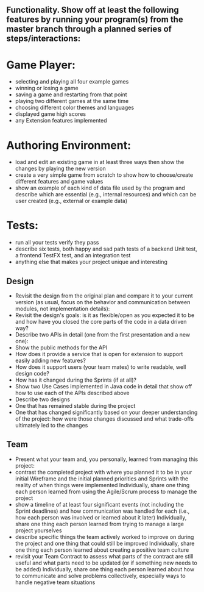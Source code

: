 ## Functionality. Show off at least the following features by running your program(s) from the master branch through a planned series of steps/interactions:

# Game Player:
  * selecting and playing all four example games
  * winning or losing a game
  * saving a game and restarting from that point
  * playing two different games at the same time
  * choosing different color themes and languages
  * displayed game high scores
  * any Extension features implemented

# Authoring Environment:
  * load and edit an existing game in at least three ways then show the changes by playing the new version
  * create a very simple game from scratch to show how to choose/create different features and game values
  * show an example of each kind of data file used by the program and describe which are essential (e.g., internal resources) and which can be user created (e.g., external or example data)

# Tests:
  * run all your tests verify they pass
  * describe six tests, both happy and sad path tests of a backend Unit test, a frontend TestFX test, and an integration test
  * anything else that makes your project unique and interesting

## Design

* Revisit the design from the original plan and compare it to your current version (as usual, focus on the behavior and communication between modules, not implementation details):
* Revisit the design's goals: is it as flexible/open as you expected it to be and how have you closed the core parts of the code in a data driven way?
* Describe two APIs in detail (one from the first presentation and a new one):
* Show the public methods for the API
* How does it provide a service that is open for extension to support easily adding new features?
* How does it support users (your team mates) to write readable, well design code?
* How has it changed during the Sprints (if at all)?
* Show two Use Cases implemented in Java code in detail that show off how to use each of the APIs described above
* Describe two designs
* One that has remained stable during the project
* One that has changed significantly based on your deeper understanding of the project: how were those changes discussed and what trade-offs ultimately led to the changes

## Team

* Present what your team and, you personally, learned from managing this project:
* contrast the completed project with where you planned it to be in your initial Wireframe and the initial planned priorities and Sprints with the reality of when things were implemented
  Individually, share one thing each person learned from using the Agile/Scrum process to manage the project
* show a timeline of at least four significant events (not including the Sprint deadlines) and how communication was handled for each (i.e., how each person was involved or learned about it later)
  Individually, share one thing each person learned from trying to manage a large project yourselves
* describe specific things the team actively worked to improve on during the project and one thing that could still be improved
  Individually, share one thing each person learned about creating a positive team culture
* revisit your Team Contract to assess what parts of the contract are still useful and what parts need to be updated (or if something new needs to be added)
  Individually, share one thing each person learned about how to communicate and solve problems collectively, especially ways to handle negative team situations
